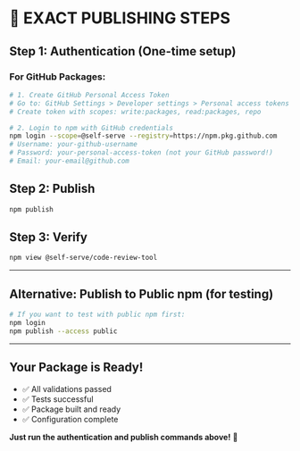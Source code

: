 # 🚀 **EXACT PUBLISHING STEPS**

## **Step 1: Authentication (One-time setup)**

### **For GitHub Packages:**
```bash
# 1. Create GitHub Personal Access Token
# Go to: GitHub Settings > Developer settings > Personal access tokens > Tokens (classic)
# Create token with scopes: write:packages, read:packages, repo

# 2. Login to npm with GitHub credentials
npm login --scope=@self-serve --registry=https://npm.pkg.github.com
# Username: your-github-username
# Password: your-personal-access-token (not your GitHub password!)
# Email: your-email@github.com
```

## **Step 2: Publish**
```bash
npm publish
```

## **Step 3: Verify**
```bash
npm view @self-serve/code-review-tool
```

---

## **Alternative: Publish to Public npm (for testing)**
```bash
# If you want to test with public npm first:
npm login
npm publish --access public
```

---

## **Your Package is Ready!**
- ✅ All validations passed
- ✅ Tests successful  
- ✅ Package built and ready
- ✅ Configuration complete

**Just run the authentication and publish commands above!** 🎯
